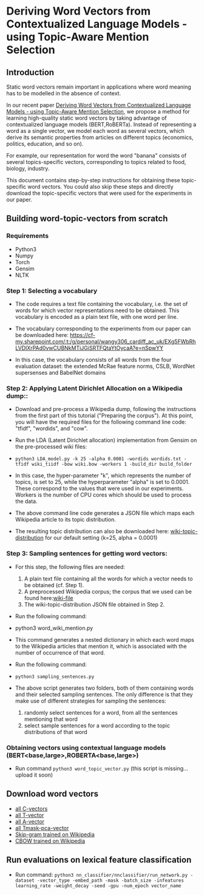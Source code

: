 # Deriving Word Vectors from Contextualized Language Models - using Topic-Aware Mention Selection

## Introduction

Static word vectors remain important in applications where word meaning has to be modelled in the absence of context. 

In our recent paper [Deriving Word Vectors from Contextualized Language Models - using Topic-Aware Mention Selection](), we propose a method for learning high-quality static word vectors by taking advantage of contextualized language models (BERT,RoBERTa). Instead of representing a word as a single vector, we model each word as several vectors, which derive its semantic properties from articles on different topics (economics, politics, education, and so on).

For example, our representation for word the word "banana" consists of several topics-specific vectors, corresponding to topics related to food, biology, industry. 

This document contains step-by-step instructions for obtaining these topic-specific word vectors. You could also skip these steps and directly download the topic-specific vectors that were used for the experiments in our paper.

## Building word-topic-vectors from scratch

### Requirements
- Python3
- Numpy
- Torch
- Gensim
- NLTK

### Step 1: Selecting a vocabulary

- The code requires a text file containing the vocabulary, i.e. the set of words for which vector representations need to be obtained. This vocabulary is encoded as a plain text file, with one word per line.

- The vocabulary corresponding to the experiments from our paper can be downloaded here: https://cf-my.sharepoint.com/:t:/g/personal/wangy306_cardiff_ac_uk/EXg5FWbRhLVDlXrPAd0vwCUBNkMTiJGiSRTFQtaYtOycaA?e=nSpwYY

- In this case, the vocabulary consists of all words from the four evaluation dataset: the extended McRae feature norms, CSLB, WordNet supersenses and BabelNet domains

### Step 2: Applying Latent Dirichlet Allocation on a Wikipedia dump::

- Download and pre-process a Wikipedia dump, following the instructions from the first part of this tutorial ("Preparing the corpus"). At this point, you will have the required files for the following command line code: "tfidf", "wordids", and "cow".

- Run the LDA (Latent Dirichlet allocation) implementation from Gensim on the pre-processed wiki files: 

- `python3 LDA_model.py -k 25 -alpha 0.0001 -wordids wordids.txt -tfidf wiki_tiidf -bow wiki.bow -workers 1 -build_dir build_folder` 
 
- In this case, the hyper-parameter "k", which represents the number of topics, is set to 25, while the hyperparameter "alpha" is set to 0.0001. These correspond to the values that were used in our experiments. Workers is the number of CPU cores which should be used to process the data.

- The above command line code generates a JSON file which maps each Wikipedia article to its topic distribution.

- The resulting topic distribution can also be downloaded here: [wiki-topic-distribution](https://cf-my.sharepoint.com/:u:/g/personal/wangy306_cardiff_ac_uk/EQGaudFrhFdFllXBh180TEUBS_eXrGLapKex4o3sv98zog?e=kDGVKg) for our default setting (k=25, alpha = 0.0001) 

### Step 3: Sampling sentences for getting word vectors:
- For this step, the following files are needed: 
  1. A plain text file containing all the words for which a vector needs to be obtained (cf. Step 1).
  2. A preprocessed Wikipedia corpus; the corpus that we used can be found here:[wiki-file](https://cf-my.sharepoint.com/:u:/g/personal/wangy306_cardiff_ac_uk/EYJR4aNwc0pJprgI7dh9TeIBIn5bjcsIQTrB0cyt2A1AOQ?e=0H89AS)
  3. The wiki-topic-distribution JSON file obtained in Step 2.

- Run the following command:

- python3 word_wiki_mention.py

- This command generates a nested dictionary in which each word maps to the Wikipedia articles that mention it, which is associated with the number of occurrence of that word.
- Run the following command:
- `python3 sampling_sentences.py` 
- The above script generates two folders, both of them containing words and their selected sampling sentences. The only difference is that they make use of different strategies for sampling the sentences:
  1. randomly select sentences for a word, from all the sentences mentioning that word 
  2. select sample sentences for a word according to the topic distributions of that word 

### Obtaining vectors using contextual language models (BERT<base,large>,ROBERTA<base,large>)
- Run command `python3 word_topic_vector.py` (this script is missing... upload it soon)

## Download word vectors

- [all C-vectors](https://zenodo.org/record/4925042#.YMKch3VKg5l) 
- [all T-vector](https://zenodo.org/record/4921323#.YMKcvHVKg5k) 
- [all A-vector](https://zenodo.org/record/4925059#.YMKjPHVKg5k) 
- [all Tmask-pca-vector](https://zenodo.org/record/4925073#.YMKjw3VKg5k)
- [Skip-gram trained on Wikipedia](https://cf-my.sharepoint.com/:t:/g/personal/wangy306_cardiff_ac_uk/ERPqned64qRFv-ri5_jN0CIB5z2V7XlKD9I3qm93A80wAw?e=Uu3LvF)
- [CBOW trained on Wikipedia](https://drive.google.com/file/d/171iSHR6GcL3k4IB2JsblHJuifoFarmFZ/view?usp=sharing)


## Run evaluations on lexical feature classification
- Run command: `python3 nn_classifier/nnclassifier/run_network.py -dataset -vector_type -embed_path -mask -batch_size -infeatures learning_rate -weight_decay -seed -gpu -num_epoch vector_name`

